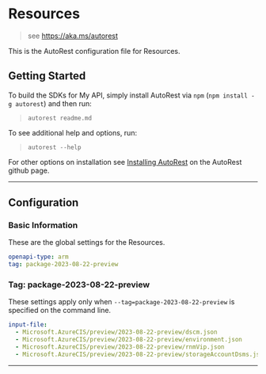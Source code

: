 # Resources

> see https://aka.ms/autorest

This is the AutoRest configuration file for Resources.

## Getting Started

To build the SDKs for My API, simply install AutoRest via `npm` (`npm install -g autorest`) and then run:

> `autorest readme.md`

To see additional help and options, run:

> `autorest --help`

For other options on installation see [Installing AutoRest](https://aka.ms/autorest/install) on the AutoRest github page.

---

## Configuration

### Basic Information

These are the global settings for the Resources.

```yaml
openapi-type: arm
tag: package-2023-08-22-preview
```

### Tag: package-2023-08-22-preview

These settings apply only when `--tag=package-2023-08-22-preview` is specified on the command line.

```yaml $(tag) == 'package-2023-08-22-preview'
input-file:
  - Microsoft.AzureCIS/preview/2023-08-22-preview/dscm.json
  - Microsoft.AzureCIS/preview/2023-08-22-preview/environment.json
  - Microsoft.AzureCIS/preview/2023-08-22-preview/rnmVip.json
  - Microsoft.AzureCIS/preview/2023-08-22-preview/storageAccountDsms.json
```
---
